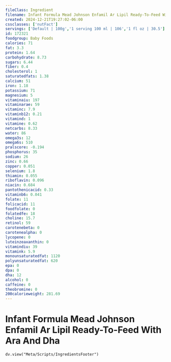 ```yaml
---
fileClass: Ingredient
filename: Infant Formula Mead Johnson Enfamil Ar Lipil Ready-To-Feed With Ara And Dha
created: 2024-12-21T19:27:02-06:00
cssclasses: ['nutFact']
servings: ['Default | 100g','1 serving 100 ml | 106','1 fl oz | 30.5']
id: 172321
foodgroup: Baby Foods
calories: 71
fat: 3.3
protein: 1.64
carbohydrate: 8.73
sugars: 6.44
fiber: 0.4
cholesterol: 1
saturatedfats: 1.38
calcium: 51
iron: 1.18
potassium: 71
magnesium: 5
vitaminaiu: 197
vitaminarae: 59
vitaminc: 7.9
vitaminb12: 0.21
vitamind: 1
vitamine: 0.62
netcarbs: 8.33
water: 86
omega3s: 12
omega6s: 510
pralscore: -0.194
phosphorus: 35
sodium: 26
zinc: 0.66
copper: 0.051
selenium: 1.8
thiamin: 0.055
riboflavin: 0.096
niacin: 0.684
pantothenicacid: 0.33
vitaminb6: 0.041
folate: 11
folicacid: 11
foodfolate: 0
folatedfe: 18
choline: 15.7
retinol: 59
carotenebeta: 0
carotenealpha: 0
lycopene: 0
luteinzeaxanthin: 0
vitamindiu: 39
vitamink: 5.9
monounsaturatedfat: 1120
polyunsaturatedfat: 620
epa: 0
dpa: 0
dha: 12
alcohol: 0
caffeine: 0
theobromine: 0
200calorieweight: 281.69
---
```


# Infant Formula Mead Johnson Enfamil Ar Lipil Ready-To-Feed With Ara And Dha

```dataviewjs
dv.view("Meta/Scripts/IngredientsFooter")
```
